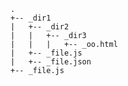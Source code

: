     .
    +-- _dir1
    |	+-- _dir2
    |	|	+-- _dir3
    |	|	|	+-- _oo.html
    |	+-- _file.js
    |	+-- _file.json
    +-- _file.js
    
